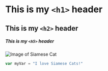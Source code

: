 # This is my `<h1>` header
## This is my `<h2>` header 
##### This is my  `<h5>` header 
![Image of Siamese Cat](https://images.ctfassets.net/nx3pzsky0bc9/4fvztA6CUByrdoQNhTVLB/17ab98d21eb561171f69feb7d323ba9d/Untitled_design-7.png?w=804)

``` javascript
var myVar = "I love Siamese Cats!"
```



